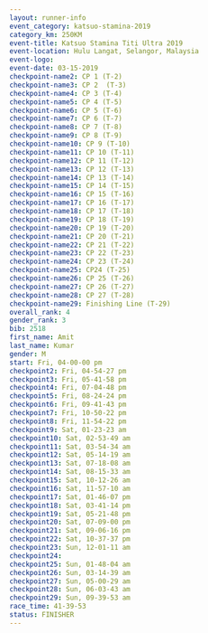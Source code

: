 ```yaml
---
layout: runner-info 
event_category: katsuo-stamina-2019 
category_km: 250KM 
event-title: Katsuo Stamina Titi Ultra 2019 
event-location: Hulu Langat, Selangor, Malaysia 
event-logo: 
event-date: 03-15-2019 
checkpoint-name2: CP 1 (T-2) 
checkpoint-name3: CP 2  (T-3) 
checkpoint-name4: CP 3 (T-4) 
checkpoint-name5: CP 4 (T-5) 
checkpoint-name6: CP 5 (T-6) 
checkpoint-name7: CP 6 (T-7) 
checkpoint-name8: CP 7 (T-8) 
checkpoint-name9: CP 8 (T-9) 
checkpoint-name10: CP 9 (T-10) 
checkpoint-name11: CP 10 (T-11) 
checkpoint-name12: CP 11 (T-12) 
checkpoint-name13: CP 12 (T-13) 
checkpoint-name14: CP 13 (T-14) 
checkpoint-name15: CP 14 (T-15) 
checkpoint-name16: CP 15 (T-16) 
checkpoint-name17: CP 16 (T-17) 
checkpoint-name18: CP 17 (T-18) 
checkpoint-name19: CP 18 (T-19) 
checkpoint-name20: CP 19 (T-20) 
checkpoint-name21: CP 20 (T-21) 
checkpoint-name22: CP 21 (T-22) 
checkpoint-name23: CP 22 (T-23) 
checkpoint-name24: CP 23 (T-24) 
checkpoint-name25: CP24 (T-25) 
checkpoint-name26: CP 25 (T-26) 
checkpoint-name27: CP 26 (T-27) 
checkpoint-name28: CP 27 (T-28) 
checkpoint-name29: Finishing Line (T-29) 
overall_rank: 4
gender_rank: 3
bib: 2518
first_name: Amit
last_name: Kumar
gender: M
start: Fri, 04-00-00 pm
checkpoint2: Fri, 04-54-27 pm
checkpoint3: Fri, 05-41-58 pm
checkpoint4: Fri, 07-04-48 pm
checkpoint5: Fri, 08-24-24 pm
checkpoint6: Fri, 09-41-43 pm
checkpoint7: Fri, 10-50-22 pm
checkpoint8: Fri, 11-54-22 pm
checkpoint9: Sat, 01-23-23 am
checkpoint10: Sat, 02-53-49 am
checkpoint11: Sat, 03-54-34 am
checkpoint12: Sat, 05-14-19 am
checkpoint13: Sat, 07-18-08 am
checkpoint14: Sat, 08-15-33 am
checkpoint15: Sat, 10-12-26 am
checkpoint16: Sat, 11-57-10 am
checkpoint17: Sat, 01-46-07 pm
checkpoint18: Sat, 03-41-14 pm
checkpoint19: Sat, 05-21-48 pm
checkpoint20: Sat, 07-09-00 pm
checkpoint21: Sat, 09-06-16 pm
checkpoint22: Sat, 10-37-37 pm
checkpoint23: Sun, 12-01-11 am
checkpoint24: 
checkpoint25: Sun, 01-48-04 am
checkpoint26: Sun, 03-14-39 am
checkpoint27: Sun, 05-00-29 am
checkpoint28: Sun, 06-03-43 am
checkpoint29: Sun, 09-39-53 am
race_time: 41-39-53
status: FINISHER
---
```

